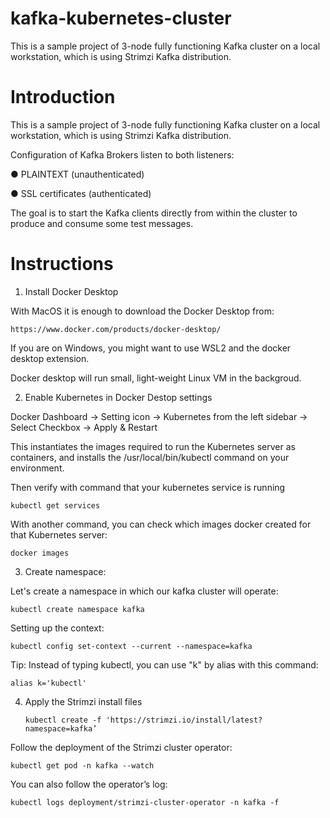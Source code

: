 # kafka-kubernetes-cluster
This is a sample project of 3-node fully functioning Kafka cluster on a local workstation, which is using Strimzi Kafka distribution.



# Introduction
This is a sample project of 3-node fully functioning Kafka cluster on a local workstation, which is using Strimzi Kafka distribution.

Configuration of Kafka Brokers listen to both listeners:

● PLAINTEXT (unauthenticated)

● SSL certificates (authenticated)

The goal is to start the Kafka clients directly from within the cluster to produce and consume some test messages.


# Instructions

1. Install Docker Desktop

With MacOS it is enough to download the Docker Desktop from:

   ```
   https://www.docker.com/products/docker-desktop/
   ```

If you are on Windows, you might want to use WSL2 and the docker desktop extension.

Docker desktop will run small, light-weight Linux VM in the backgroud.

2. Enable Kubernetes in Docker Destop settings

Docker Dashboard -> Setting icon -> Kubernetes from the left sidebar -> Select Checkbox -> Apply & Restart

This instantiates the images required to run the Kubernetes server as containers, and installs the /usr/local/bin/kubectl command on your environment.

Then verify with command that your kubernetes service is running

   ```
   kubectl get services
   ```

With another command, you can check which images docker created for that Kubernetes server:

   ```
   docker images
   ```

3. Create namespace:

Let's create a namespace in which our kafka cluster will operate:

   ```
   kubectl create namespace kafka
   ```
Setting up the context:

   ```
   kubectl config set-context --current --namespace=kafka
   ```

Tip:
Instead of typing kubectl, you can use "k" by alias with this command:

   ```
   alias k='kubectl' 
   ```

4. Apply the Strimzi install files


   ```
   kubectl create -f 'https://strimzi.io/install/latest?namespace=kafka’
   ```

Follow the deployment of the Strimzi cluster operator:


   ```
   kubectl get pod -n kafka --watch
   ```

You can also follow the operator’s log:


   ```
   kubectl logs deployment/strimzi-cluster-operator -n kafka -f
   ```
